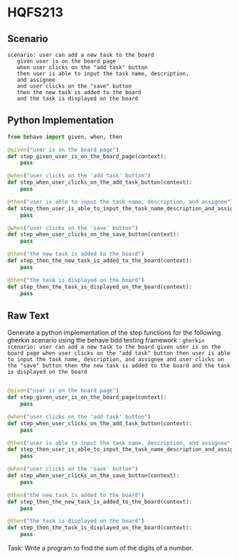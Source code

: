 # HQFS213
## Scenario
```gherkin
scenario: user can add a new task to the board 
   given user is on the board page 
   when user clicks on the "add task" button 
   then user is able to input the task name, description, 
   and assignee 
   and user clicks on the "save" button 
   then the new task is added to the board 
   and the task is displayed on the board
```


## Python Implementation
```python
from behave import given, when, then

@given("user is on the board page")
def step_given_user_is_on_the_board_page(context):
    pass

@when("user clicks on the 'add task' button")
def step_when_user_clicks_on_the_add_task_button(context):
    pass

@then("user is able to input the task name, description, and assignee")
def step_then_user_is_able_to_input_the_task_name_description_and_assignee(context):
    pass

@when("user clicks on the 'save' button")
def step_when_user_clicks_on_the_save_button(context):
    pass

@then("the new task is added to the board")
def step_then_the_new_task_is_added_to_the_board(context):
    pass

@then("the task is displayed on the board")
def step_then_the_task_is_displayed_on_the_board(context):
    pass
```


## Raw Text
Generate a python implementation of the step functions for the following gherkin scenario using the behave bdd testing framework : ```gherkin scenario: user can add a new task to the board given user is on the board page when user clicks on the "add task" button then user is able to input the task name, description, and assignee and user clicks on the "save" button then the new task is added to the board and the task is displayed on the board ```



```python from behave import given, when, then

@given("user is on the board page")
def step_given_user_is_on_the_board_page(context):
    pass

@when("user clicks on the 'add task' button")
def step_when_user_clicks_on_the_add_task_button(context):
    pass

@then("user is able to input the task name, description, and assignee")
def step_then_user_is_able_to_input_the_task_name_description_and_assignee(context):
    pass

@when("user clicks on the 'save' button")
def step_when_user_clicks_on_the_save_button(context):
    pass

@then("the new task is added to the board")
def step_then_the_new_task_is_added_to_the_board(context):
    pass

@then("the task is displayed on the board")
def step_then_the_task_is_displayed_on_the_board(context):
    pass
```

Task: Write a program to find the sum of the digits of a number.
